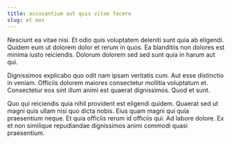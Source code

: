 ```yaml
---
title: accusantium aut quis vitae facere
slug: et eos
---
```


Nesciunt ea vitae nisi. Et odio quis voluptatem deleniti sunt quia ab eligendi. Quidem eum ut dolorem dolor et rerum in quos. Ea blanditiis non dolores est minima iusto reiciendis. Dolorum dolorem sed sed sunt quia in harum aut qui.

Dignissimos explicabo quo odit nam ipsam veritatis cum. Aut esse distinctio in veniam. Officiis dolorem maiores consectetur mollitia voluptatum et. Consectetur eos sint illum animi est quaerat dignissimos. Quod et sunt.

Quo qui reiciendis quia nihil provident est eligendi quidem. Quaerat sed ut magni quis ullam nisi quo dicta nobis. Eius quam magni qui quia praesentium neque. Et quia officiis rerum id officiis qui. Ad labore dolore. Ex et non similique repudiandae dignissimos animi commodi quasi praesentium.
